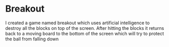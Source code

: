 # Breakout
I created a game named breakout which uses artificial intelligence to destroy all the blocks on top of the screen. After hitting the blocks it returns back to a moving board to the bottom of the screen which will try to protect the ball from falling down
